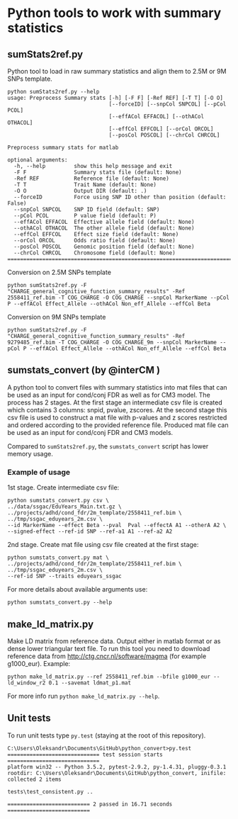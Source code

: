 # Python tools to work with summary statistics

## sumStats2ref.py 
Python tool to load in raw summary statistics and align them to 2.5M or 9M SNPs template.

```
python sumStats2ref.py --help
usage: Preprocess Summary stats [-h] [-F F] [-Ref REF] [-T T] [-O O]
                                [--forceID] [--snpCol SNPCOL] [--pCol PCOL]
                                [--effACol EFFACOL] [--othACol OTHACOL]
                                [--effCol EFFCOL] [--orCol ORCOL]
                                [--posCol POSCOL] [--chrCol CHRCOL]

Preprocess summary stats for matlab

optional arguments:
  -h, --help         show this help message and exit
  -F F               Summary stats file (default: None)
  -Ref REF           Reference file (default: None)
  -T T               Trait Name (default: None)
  -O O               Output DIR (default: .)
  --forceID          Force using SNP ID other than position (default: False)
  --snpCol SNPCOL    SNP ID field (default: SNP)
  --pCol PCOL        P value field (default: P)
  --effACol EFFACOL  Effective allele field (default: None)
  --othACol OTHACOL  The other allele field (default: None)
  --effCol EFFCOL    Effect size field (default: None)
  --orCol ORCOL      Odds ratio field (default: None)
  --posCol POSCOL    Genomic position field (default: None)
  --chrCol CHRCOL    Chromosome field (default: None)
==============================================================================
```

Conversion on 2.5M SNPs template

```
python sumStats2ref.py -F "CHARGE_general_cognitive_function_summary_results" -Ref 2558411_ref.bim -T COG_CHARGE -O COG_CHARGE --snpCol MarkerName --pCol P --effACol Effect_Allele --othACol Non_eff_Allele --effCol Beta 
```

Conversion on 9M SNPs template
```
python sumStats2ref.py -F "CHARGE_general_cognitive_function_summary_results" -Ref 9279485_ref.bim -T COG_CHARGE -O COG_CHARGE_9m --snpCol MarkerName --pCol P --effACol Effect_Allele --othACol Non_eff_Allele --effCol Beta 
```


## sumstats_convert (by @interCM )

A python tool to convert files with summary statistics into mat files that can
be used as an input for cond/conj FDR as well as for CM3 model.
The process has 2 stages. At the first stage an intermediate csv file is created
which contains 3 columns: snpid, pvalue, zscores. At the second stage this csv
file is used to construct a mat file with p-values and z scores restricted and
ordered according to the provided reference file. Produced mat file can be used
as an input for cond/conj FDR and CM3 models.

Compared to `sumStats2ref.py`, the `sumstats_convert` script has lower memory usage.

### Example of usage

1st stage. Create intermediate csv file:
```
python sumstats_convert.py csv \
../data/ssgac/EduYears_Main.txt.gz \
../projects/adhd/cond_fdr/2m_template/2558411_ref.bim \
../tmp/ssgac_eduyears_2m.csv \
--id MarkerName --effect Beta --pval  Pval --effectA A1 --otherA A2 \
--signed-effect --ref-id SNP --ref-a1 A1 --ref-a2 A2
```

2nd stage. Create mat file using csv file created at the first stage:
```
python sumstats_convert.py mat \
../projects/adhd/cond_fdr/2m_template/2558411_ref.bim \
../tmp/ssgac_eduyears_2m.csv \
--ref-id SNP --traits eduyears_ssgac
```

For more details about available arguments use:
```
python sumstats_convert.py --help
```


## make_ld_matrix.py

Make LD matrix from reference data. Output either in matlab format or as dense lower triangular text file.
To run this tool you need to download reference data from http://ctg.cncr.nl/software/magma (for example g1000_eur).
Example:
```
python make_ld_matrix.py --ref 2558411_ref.bim --bfile g1000_eur --ld_window_r2 0.1 --savemat ldmat_p1.mat
```
For more info run `python make_ld_matrix.py --help`.

## Unit tests

To run unit tests type `py.test` (staying at the root of this repository).
```
C:\Users\Oleksandr\Documents\GitHub\python_convert>py.test
============================= test session starts =============================
platform win32 -- Python 3.5.2, pytest-2.9.2, py-1.4.31, pluggy-0.3.1
rootdir: C:\Users\Oleksandr\Documents\GitHub\python_convert, inifile:
collected 2 items

tests\test_consistent.py ..

========================== 2 passed in 16.71 seconds ==========================
```
